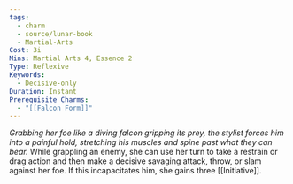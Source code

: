 ```yaml
---
tags:
  - charm
  - source/lunar-book
  - Martial-Arts
Cost: 3i
Mins: Martial Arts 4, Essence 2
Type: Reflexive
Keywords:
  - Decisive-only
Duration: Instant
Prerequisite Charms:
  - "[[Falcon Form]]"
---
```

*Grabbing her foe like a diving falcon gripping its prey, the stylist forces him into a painful hold, stretching his muscles and spine past what they can bear.* 
While grappling an enemy, she can use her turn to take a restrain or drag action and then make a decisive savaging attack, throw, or slam against her foe. If this incapacitates him, she gains three [[Initiative]].